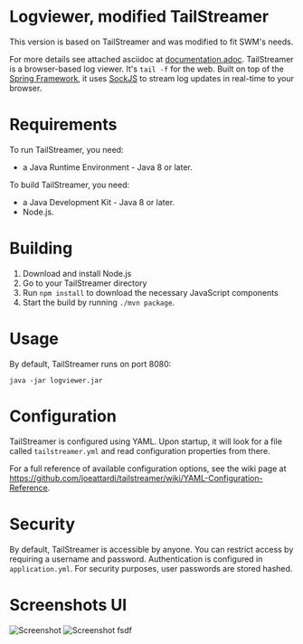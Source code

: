 Logviewer, modified TailStreamer
============

This version is based on TailStreamer and was modified to fit SWM's needs.

For more details see attached asciidoc at [documentation.adoc](src/docs/asciidoc/documentation.adoc).
TailStreamer is a browser-based log viewer. It's `tail -f` for the web. Built on top of the [Spring Framework](https://github.com/spring-projects/spring-framework), it uses [SockJS](https://github.com/sockjs/sockjs-client) to stream log updates in real-time to your browser.

# Requirements
To run TailStreamer, you need:
* a Java Runtime Environment - Java 8 or later.

To build TailStreamer, you need:
* a Java Development Kit - Java 8 or later.
* Node.js.

# Building
1. Download and install Node.js
2. Go to your TailStreamer directory
3. Run `npm install` to download the necessary JavaScript components
4. Start the build by running `./mvn package`.

# Usage
By default, TailStreamer runs on port 8080:

    java -jar logviewer.jar
    
# Configuration
TailStreamer is configured using YAML. Upon startup, it will look for a file called `tailstreamer.yml` and read
configuration properties from there.

For a full reference of available configuration options, see the wiki page at https://github.com/joeattardi/tailstreamer/wiki/YAML-Configuration-Reference.

# Security
By default, TailStreamer is accessible by anyone. You can restrict access by requiring a username and password. 
Authentication is configured in `application.yml`. For security purposes, user passwords are stored hashed. 


# Screenshots UI
![Screenshot](https://raw.github.com/joeattardi/tailstreamer/gh-pages/screenshot.png)
![Screenshot](https://raw.github.com/joeattardi/tailstreamer/gh-pages/screenshot_search.png)
fsdf
